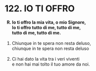 # 122. IO TI OFFRO

<ol>
	<b><li type="A" value="18">Io ti offro la mia vita, o mio Signore,<br>
		Io ti offro tutto di me, tutto di me,<br>
		tutto di me, tutto di me.</li></b><br>
	<li value="1">Chiunque in te spera non resta deluso,<br>
		chiunque in te spera non resta deluso</li><br>
	<li>Ci hai dato la vita tra i veri viventi<br>
		e non hai mai tolto il tuo amore da noi.</li><br>
</ol>
